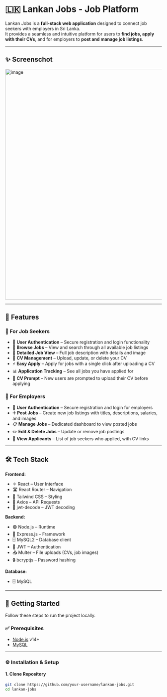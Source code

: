# 🇱🇰 Lankan Jobs - Job Platform  

Lankan Jobs is a **full-stack web application** designed to connect job seekers with employers in Sri Lanka.  
It provides a seamless and intuitive platform for users to **find jobs, apply with their CVs**, and for employers to **post and manage job listings**.  

---

## ✨ Screenschot

<img width="1580" height="740" alt="image" src="https://github.com/user-attachments/assets/7aec0fdd-e040-4847-9456-952af142d89b" />


---

## 🚀 Features  

### 💼 For Job Seekers  
- 🔐 **User Authentication** – Secure registration and login functionality  
- 🔎 **Browse Jobs** – View and search through all available job listings  
- 📄 **Detailed Job View** – Full job description with details and image  
- 📂 **CV Management** – Upload, update, or delete your CV  
- ⚡ **Easy Apply** – Apply for jobs with a single click after uploading a CV  
- 📊 **Application Tracking** – See all jobs you have applied for  
- 📝 **CV Prompt** – New users are prompted to upload their CV before applying  

### 🏢 For Employers  
- 🔐 **User Authentication** – Secure registration and login for employers  
- ➕ **Post Jobs** – Create new job listings with titles, descriptions, salaries, and images  
- 📋 **Manage Jobs** – Dedicated dashboard to view posted jobs  
- ✏️ **Edit & Delete Jobs** – Update or remove job postings  
- 👥 **View Applicants** – List of job seekers who applied, with CV links  

---

## 🛠️ Tech Stack  

**Frontend:**  
- ⚛️ React – User Interface  
- 🛣️ React Router – Navigation  
- 🎨 Tailwind CSS – Styling  
- 📡 Axios – API Requests  
- 🔑 jwt-decode – JWT decoding  

**Backend:**  
- 🟢 Node.js – Runtime  
- 🚀 Express.js – Framework  
- 🗄️ MySQL2 – Database client  
- 🔐 JWT – Authentication  
- 📤 Multer – File uploads (CVs, job images)  
- 🔒 bcryptjs – Password hashing  

**Database:**  
- 🗄️ MySQL  

---

## 🏁 Getting Started  

Follow these steps to run the project locally.  

### ✅ Prerequisites  
- [Node.js](https://nodejs.org/) v14+  
- [MySQL](https://www.mysql.com/)  

---

### ⚙️ Installation & Setup  

#### 1. Clone Repository  
```bash
git clone https://github.com/your-username/lankan-jobs.git
cd lankan-jobs
